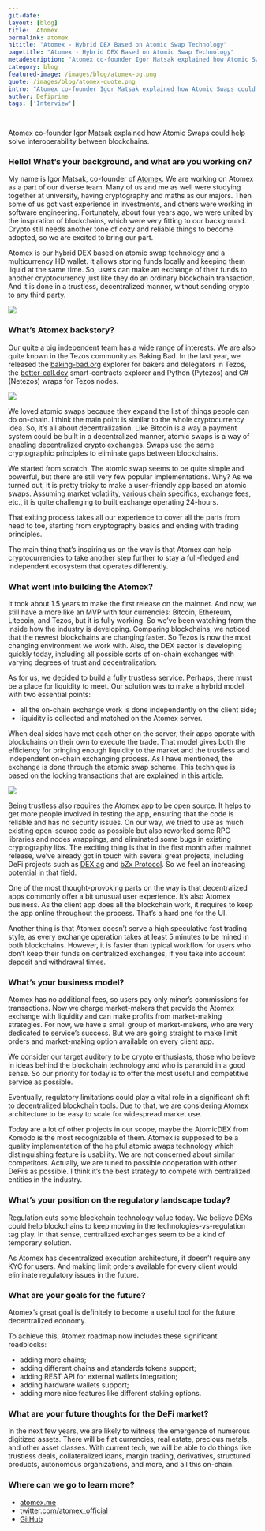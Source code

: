 ```yaml
---
git-date:
layout: [blog]
title:  Atomex
permalink: atomex
h1title: "Atomex - Hybrid DEX Based on Atomic Swap Technology"
pagetitle: "Atomex - Hybrid DEX Based on Atomic Swap Technology"
metadescription: "Atomex co-founder Igor Matsak explained how Atomic Swaps could help solve interoperability between blockchains"
category: blog
featured-image: /images/blog/atomex-og.png
quote: /images/blog/atomex-quote.png
intro: "Atomex co-founder Igor Matsak explained how Atomic Swaps could help solve interoperability between blockchains"
author: Defiprime
tags: ['Interview']

---
```

Atomex co-founder Igor Matsak explained how Atomic Swaps could help solve interoperability between blockchains.

### Hello! What’s your background, and what are you working on?

My name is Igor Matsak, co-founder of [Atomex](https://atomex.me/). We are working on Atomex as a part of our diverse team. Many of us and me as well were studying together at university, having cryptography and maths as our majors. Then some of us got vast experience in investments, and others were working in software engineering. Fortunately, about four years ago, we were united by the inspiration of blockchains, which were very fitting to our background. Crypto still needs another tone of cozy and reliable things to become adopted, so we are excited to bring our part.

Atomex is our hybrid DEX based on atomic swap technology and a multicurrency HD wallet. It allows storing funds locally and keeping them liquid at the same time. So, users can make an exchange of their funds to another cryptocurrency just like they do an ordinary blockchain transaction. And it is done in a trustless, decentralized manner, without sending crypto to any third party.

![](/images/blog/atomex1.png)


### What’s Atomex backstory?

Our quite a big independent team has a wide range of interests. We are also quite known in the Tezos community as Baking Bad. In the last year, we released the [baking-bad.org](https://baking-bad.org) explorer for bakers and delegators in Tezos, the [better-call.dev](https://better-call.dev/) smart-contracts explorer and Python (Pytezos) and C# (Netezos) wraps for Tezos nodes.

![](/images/blog/atomex2.png)

We loved atomic swaps because they expand the list of things people can do on-chain. I think the main point is similar to the whole cryptocurrency idea. So, it’s all about decentralization. Like Bitcoin is a way a payment system could be built in a decentralized manner, atomic swaps is a way of enabling decentralized crypto exchanges. Swaps use the same cryptographic principles to eliminate gaps between blockchains.

We started from scratch. The atomic swap seems to be quite simple and powerful, but there are still very few popular implementations. Why? As we turned out, it is pretty tricky to make a user-friendly app based on atomic swaps. Assuming market volatility, various chain specifics, exchange fees, etc., it is quite challenging to built exchange operating 24-hours.

That exiting process takes all our experience to cover all the parts from head to toe, starting from cryptography basics and ending with trading principles.

The main thing that’s inspiring us on the way is that Atomex can help cryptocurrencies to take another step further to stay a full-fledged and independent ecosystem that operates differently.

### What went into building the Atomex?

It took about 1.5 years to make the first release on the mainnet. And now, we still have a more like an MVP with four currencies: Bitcoin, Ethereum, Litecoin, and Tezos, but it is fully working. So we’ve been watching from the inside how the industry is developing. Comparing blockchains, we noticed that the newest blockchains are changing faster. So Tezos is now the most changing environment we work with. Also, the DEX sector is developing quickly today, including all possible sorts of on-chain exchanges with varying degrees of trust and decentralization.

As for us, we decided to build a fully trustless service. Perhaps, there must be a place for liquidity to meet. Our solution was to make a hybrid model with two essential points:
-  all the on-chain exchange work is done independently on the client side;
-  liquidity is collected and matched on the Atomex server.

When deal sides have met each other on the server, their apps operate with blockchains on their own to execute the trade. That model gives both the efficiency for bringing enough liquidity to the market and the trustless and independent on-chain exchanging process. As I have mentioned, the exchange is done through the atomic swap scheme. This technique is based on the locking transactions that are explained in this [article](https://medium.com/coinmonks/atomex-cross-chain-atomic-swaps-on-practice-8139571f0ee5).

![](/images/blog/atomex3.gif)

Being trustless also requires the Atomex app to be open source. It helps to get more people involved in testing the app, ensuring that the code is reliable and has no security issues. On our way, we tried to use as much existing open-source code as possible but also reworked some RPC libraries and nodes wrappings, and eliminated some bugs in existing cryptography libs. The exciting thing is that in the first month after mainnet release, we’ve already got in touch with several great projects, including DeFi projects such as [DEX.ag](https://dex.ag) and [bZx Protocol](https://bzx.network). So we feel an increasing potential in that field.

One of the most thought-provoking parts on the way is that decentralized apps commonly offer a bit unusual user experience. It’s also Atomex business. As the client app does all the blockchain work, it requires to keep the app online throughout the process. That’s a hard one for the UI.

Another thing is that Atomex doesn’t serve a high speculative fast trading style, as every exchange operation takes at least 5 minutes to be mined in both blockchains. However, it is faster than typical workflow for users who don’t keep their funds on centralized exchanges, if you take into account deposit and withdrawal times.

### What’s your business model?

Atomex has no additional fees, so users pay only miner’s commissions for transactions.
Now we charge market-makers that provide the Atomex exchange with liquidity and can make profits from market-making strategies. For now, we have a small group of market-makers, who are very dedicated to service’s success. But we are going straight to make limit orders and market-making option available on every client app.

We consider our target auditory to be crypto enthusiasts, those who believe in ideas behind the blockchain technology and who is paranoid in a good sense. So our priority for today is to offer the most useful and competitive service as possible.

Eventually, regulatory limitations could play a vital role in a significant shift to decentralized blockchain tools. Due to that, we are considering Atomex architecture to be easy to scale for widespread market use.

Today are a lot of other projects in our scope, maybe the AtomicDEX from Komodo is the most recognizable of them. Atomex is supposed to be a quality implementation of the helpful atomic swaps technology which distinguishing feature is usability. We are not concerned about similar competitors. Actually, we are tuned to possible cooperation with other DeFi’s as possible. I think it’s the best strategy to compete with centralized entities in the industry.

### What’s your position on the regulatory landscape today?

Regulation cuts some blockchain technology value today. We believe DEXs could help blockchains to keep moving in the technologies-vs-regulation tag play. In that sense, centralized exchanges seem to be a kind of temporary solution.

As Atomex has decentralized execution architecture, it doesn’t require any KYC for users. And making limit orders available for every client would eliminate regulatory issues in the future.

### What are your goals for the future?

Atomex’s great goal is definitely to become a useful tool for the future decentralized economy.

To achieve this, Atomex roadmap now includes these significant roadblocks:
-  adding more chains;
-  adding different chains and standards tokens support;
-  adding REST API for external wallets integration;
-  adding hardware wallets support;
-  adding more nice features like different staking options.

### What are your future thoughts for the DeFi market?

In the next few years, we are likely to witness the emergence of numerous digitized assets. There will be fiat currencies, real estate, precious metals, and other asset classes. With current tech, we will be able to do things like trustless deals, collateralized loans, margin trading, derivatives, structured products, autonomous organizations, and more, and all this on-chain.

### Where can we go to learn more?

- [atomex.me](https://atomex.me/)
- [twitter.com/atomex_official](https://twitter.com/atomex_official)
- [GitHub](https://github.com/atomex-me)

